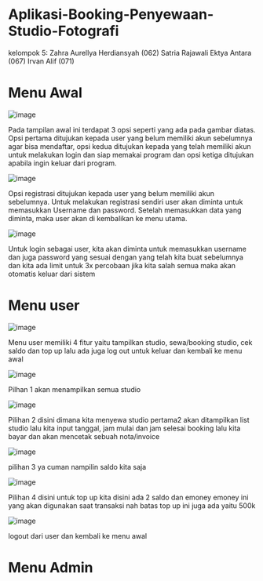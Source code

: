 # Aplikasi-Booking-Penyewaan-Studio-Fotografi

kelompok 5:
Zahra Aurellya Herdiansyah (062)
Satria Rajawali Ektya Antara (067)
Irvan Alif (071)

# Menu Awal

![image](https://github.com/user-attachments/assets/5c3cf267-628e-4cdc-aa2e-0fe33c238232)


Pada tampilan awal ini terdapat 3 opsi seperti yang ada pada gambar diatas. Opsi pertama ditujukan kepada user yang belum memiliki akun sebelumnya agar bisa mendaftar, opsi kedua ditujukan kepada yang telah memiliki akun untuk melakukan login dan siap memakai program dan opsi ketiga ditujukan apabila ingin keluar dari program.


![image](https://github.com/user-attachments/assets/2226aaf5-6987-489d-9984-27621f11ef7a)


Opsi registrasi ditujukan kepada user yang belum memiliki akun sebelumnya. Untuk melakukan registrasi sendiri user akan diminta untuk memasukkan Username dan password. Setelah memasukkan data yang diminta, maka user akan di kembalikan ke menu utama.

![image](https://github.com/user-attachments/assets/fd53cf3f-a380-483e-8bb2-98b2099ada92)


Untuk login sebagai user, kita akan diminta untuk memasukkan username dan juga password yang sesuai dengan yang telah kita buat sebelumnya dan kita ada limit untuk 3x percobaan jika kita salah semua maka akan otomatis keluar dari sistem

# Menu user


![image](https://github.com/user-attachments/assets/625e63f7-229d-48c1-bb00-8c1a4d46fe4b)


Menu user memiliki 4 fitur yaitu tampilkan studio, sewa/booking studio, cek saldo dan top up
lalu ada juga log out untuk keluar dan kembali ke menu awal


![image](https://github.com/user-attachments/assets/271771d3-374e-40fd-9007-ff00427ca295)


Pilhan 1 akan menampilkan semua studio 


![image](https://github.com/user-attachments/assets/1f229c7f-2295-46ea-857b-5cf9a65b16ce)


Pilihan 2 disini dimana kita menyewa studio pertama2 akan ditampilkan list studio lalu kita input tanggal, jam mulai dan jam selesai booking lalu kita bayar dan akan mencetak sebuah nota/invoice


![image](https://github.com/user-attachments/assets/fb0013d0-acc4-4de4-844c-60d6df81d093)


pilihan 3 ya cuman nampilin saldo kita saja


![image](https://github.com/user-attachments/assets/ad7330f6-ef9b-413b-a261-6e47d18a3db9)


Pilihan 4 disini untuk top up kita disini ada 2 saldo dan emoney emoney ini yang akan digunakan saat transaksi nah batas top up ini juga ada yaitu 500k


![image](https://github.com/user-attachments/assets/bc266236-5f1d-44e9-a1b2-e8610411824d)


logout dari user dan kembali ke menu awal

# Menu Admin
